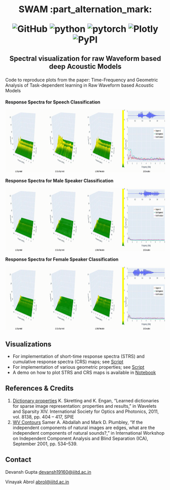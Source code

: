 <h1 align="center">
<p>SWAM :part_alternation_mark:</p>
<p align="center">
<img alt="GitHub" src="https://img.shields.io/github/license/cross-caps/AFLI?color=green&logo=GNU&logoColor=green">
<img alt="python" src="https://img.shields.io/badge/python-%3E%3D3.8-blue?logo=python">
<img alt="pytorch" src="https://img.shields.io/badge/pytorch-%3D2.5.0-orange?logo=pytorch">
<img alt="Plotly" src="https://img.shields.io/badge/Plotly-%3D5.3.1-green?logo=plotly">
<img alt="PyPI" src="https://img.shields.io/badge/release-v1.0-brightgreen?logo=apache&logoColor=brightgreen">
</p>
</h1>

<h2 align="center">
<p>Spectral visualization for raw Waveform based deep Acoustic Models</p>
</h2>

Code to reproduce plots from the paper:
Time-Frequency and Geometric Analysis of Task-dependent learning in Raw Waveform based Acoustic Models

<h4 align="centre"> 
    <p align="centre" > Response Spectra for Speech Classification</p>
    <img src="https://github.com/Cross-Caps/SWAM/blob/main/Plots/speech_classification_3dplots.gif" width="2000" height="200" />
    <p align="centre" > Response Spectra for Male Speaker Classification</p>
    <img src="https://github.com/Cross-Caps/SWAM/blob/main/Plots/speaker_male_classification_3dplots.gif" width="2000" height="200" />
    <p align="centre" > Response Spectra for Female Speaker Classification</p>
    <img src="https://github.com/Cross-Caps/SWAM/blob/main/Plots/speaker_female_classification_3dplots.gif" width="2000" height="200" />
</h4>

## Visualizations

- For implementation of short-time response spectra (STRS) and cumulative response spectra (CRS) maps; see [Script](./acousvis/spectral_properties.py)
- For implementation of various geometric properties; see [Script](./acousvis/geometric_properties.py)
- A demo on how to plot STRS and CRS maps is available in [Notebook](./acousvis/Visualization_demo.ipynb)

## References & Credits

1. [Dictionary properties](https://www.ux.uis.no/~karlsk/dle/dictprop.m) K. Skretting and K. Engan, “Learned dictionaries for sparse image representation: properties and results,” in Wavelets and Sparsity XIV. International Society for Optics and Photonics, 2011, vol. 8138, pp. 404 – 417, SPIE
2. [WV Contours]() Samer A. Abdallah and Mark D. Plumbley,   “If the independent components of natural images are edges, what are the independent components of natural sounds?,” in International Workshop on Independent Component Analysis and Blind Separation (ICA), September 2001, pp. 534–539.

## Contact 

Devansh Gupta <devansh19160@iiitd.ac.in>

Vinayak Abrol <abrol@iiitd.ac.in>

